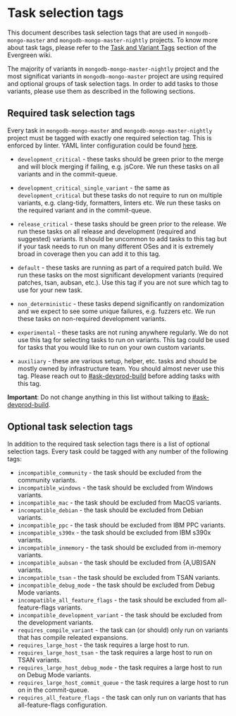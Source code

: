 # Task selection tags

This document describes task selection tags that are used in `mongodb-mongo-master` and `mongodb-mongo-master-nightly` projects.
To know more about task tags, please refer to the [Task and Variant Tags](https://docs.devprod.prod.corp.mongodb.com/evergreen/Project-Configuration/Project-Configuration-Files#task-and-variant-tags) section of the Evergreen wiki.

The majority of variants in `mongodb-mongo-master-nightly` project and the most significat variants in `mongodb-mongo-master` project are using required and optional groups of task selection tags.
In order to add tasks to those variants, please use them as described in the following sections.

## Required task selection tags

Every task in `mongodb-mongo-master` and `mongodb-mongo-master-nightly` project must be tagged with exactly one required selection tag.
This is enforced by linter. YAML linter configuration could be found [here](../../../etc/evergreen_lint.yml).

- `development_critical` - these tasks should be green prior to the merge and will block merging if failing, e.g. jsCore.
  We run these tasks on all variants and in the commit-queue.

- `development_critical_single_variant` - the same as `development_critical` but these tasks do not require to run on multiple variants, e.g. clang-tidy, formatters, linters etc.
  We run these tasks on the required variant and in the commit-queue.

- `release_critical` - these tasks should be green prior to the release.
  We run these tasks on all release and development (required and suggested) variants.
  It should be uncommon to add tasks to this tag but if your task needs to run on many different OSes and it is extremely broad in coverage then you can add it to this tag.

- `default` - these tasks are running as part of a required patch build.
  We run these tasks on the most significant development variants (required patches, tsan, aubsan, etc.).
  Use this tag if you are not sure which tag to use for your new task.

- `non_deterministic` - these tasks depend significantly on randomization and we expect to see some unique failures, e.g. fuzzers etc.
  We run these tasks on non-required development variants.

- `experimental` - these tasks are not runing anywhere regularly.
  We do not use this tag for selecting tasks to run on variants.
  This tag could be used for tasks that you would like to run on your own custom variants.

- `auxiliary` - these are various setup, helper, etc. tasks and should be mostly owned by infrastructure team.
  You should almost never use this tag.
  Please reach out to [#ask-devprod-build](https://mongodb.enterprise.slack.com/archives/CR8SNBY0N) before adding tasks with this tag.

**Important**: Do not change anything in this list without talking to [#ask-devprod-build](https://mongodb.enterprise.slack.com/archives/CR8SNBY0N).

## Optional task selection tags

In addition to the required task selection tags there is a list of optional selection tags.
Every task could be tagged with any number of the following tags:

- `incompatible_community` - the task should be excluded from the community variants.
- `incompatible_windows` - the task should be excluded from Windows variants.
- `incompatible_mac` - the task should be excluded from MacOS variants.
- `incompatible_debian` - the task should be excluded from Debian variants.
- `incompatible_ppc` - the task should be excluded from IBM PPC variants.
- `incompatible_s390x` - the task should be excluded from IBM s390x variants.
- `incompatible_inmemory` - the task should be excluded from in-memory variants.
- `incompatible_aubsan` - the task should be excluded from {A,UB}SAN variants.
- `incompatible_tsan` - the task should be excluded from TSAN variants.
- `incompatible_debug_mode` - the task should be excluded from Debug Mode variants.
- `incompatible_all_feature_flags` - the task should be excluded from all-feature-flags variants.
- `incompatible_development_variant` - the task should be excluded from the development variants.
- `requires_compile_variant` - the task can (or should) only run on variants that has compile releated expansions.
- `requires_large_host` - the task requires a large host to run.
- `requires_large_host_tsan` - the task requires a large host to run on TSAN variants.
- `requires_large_host_debug_mode` - the task requires a large host to run on Debug Mode variants.
- `requires_large_host_commit_queue` - the task requires a large host to run on in the commit-queue.
- `requires_all_feature_flags` - the task can only run on variants that has all-feature-flags configuration.
